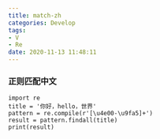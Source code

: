 ```yaml
---
title: match-zh
categories: Develop
tags: 
- V
- Re
date: 2020-11-13 11:48:11
---
```


### 正则匹配中文

```
import re
title = '你好，hello，世界'
pattern = re.compile(r'[\u4e00-\u9fa5]+')
result = pattern.findall(title)
print(result)
```

